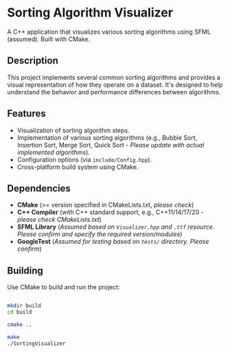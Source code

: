 # Sorting Algorithm Visualizer

A C++ application that visualizes various sorting algorithms using SFML (assumed). Built with CMake.

## Description

This project implements several common sorting algorithms and provides a visual representation of how they operate on a dataset. It's designed to help understand the behavior and performance differences between algorithms.

## Features

* Visualization of sorting algorithm steps.
* Implementation of various sorting algorithms (e.g., Bubble Sort, Insertion Sort, Merge Sort, Quick Sort - *Please update with actual implemented algorithms*).
* Configuration options (via `include/Config.hpp`).
* Cross-platform build system using CMake.

## Dependencies

* **CMake** (>= version specified in CMakeLists.txt, *please check*)
* **C++ Compiler** (with C++ standard support, e.g., C++11/14/17/20 - *please check CMakeLists.txt*)
* **SFML Library** (*Assumed based on `Visualizer.hpp` and `.ttf` resource. Please confirm and specify the required version/modules*)
* **GoogleTest** (*Assumed for testing based on `tests/` directory. Please confirm*)

## Building

Use CMake to build and run the project:

```bash

mkdir build
cd build

cmake ..

make
./SortingVisualizer 

``` 